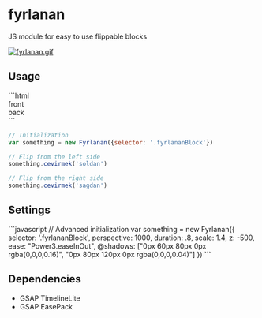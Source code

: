 <h1>fyrlanan</h1>

<p>JS module for easy to use flippable blocks</p>

[![fyrlanan.gif](https://s21.postimg.org/yesd5ijw7/fyrlanan.gif)](https://postimg.org/image/vkp7s2hpv/)

<h2>Usage</h2>
```html
<div>
  <div class="something">
    <div>
      front
    </div>
    <div>
      back
    </div>
  </div>
</div>
```

```javascript
// Initialization
var something = new Fyrlanan({selector: '.fyrlananBlock'})

// Flip from the left side
something.cevirmek('soldan')

// Flip from the right side
something.cevirmek('sagdan')
```

<h2>Settings</h2>
```javascript
// Advanced initialization
var something = new Fyrlanan({
  selector: '.fyrlananBlock',
  perspective: 1000,
  duration: .8,
  scale: 1.4,
  z: -500,
  ease: "Power3.easeInOut",
  @shadows: ["0px 60px 80px 0px rgba(0,0,0,0.16)", "0px 80px 120px 0px rgba(0,0,0,0.04)"]
})
```

<h2>Dependencies</h2>

* GSAP TimelineLite
* GSAP EasePack
